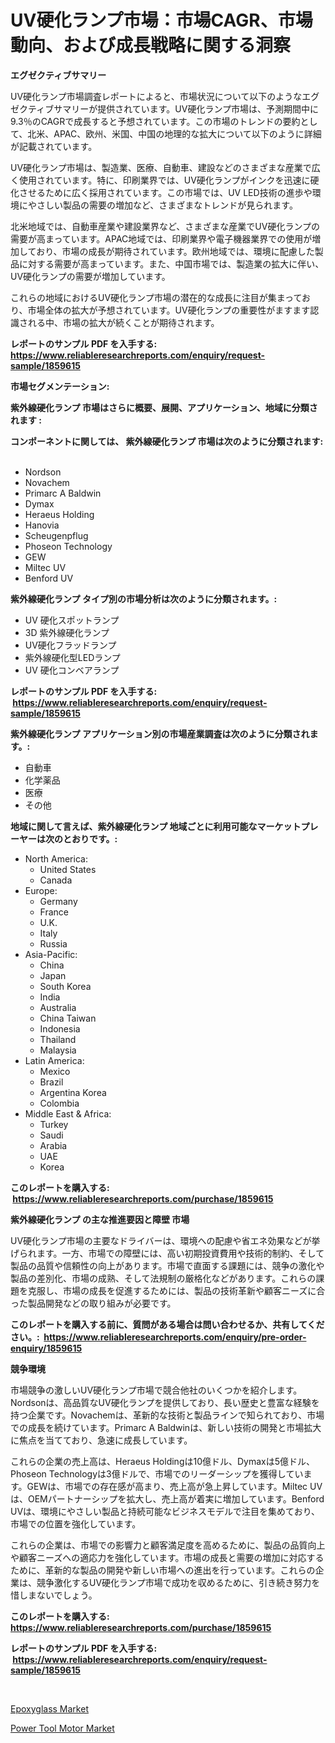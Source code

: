 <p><h1>UV硬化ランプ市場：市場CAGR、市場動向、および成長戦略に関する洞察</h1></p><p><strong>エグゼクティブサマリー</strong></p>
<p><p>UV硬化ランプ市場調査レポートによると、市場状況について以下のようなエグゼクティブサマリーが提供されています。UV硬化ランプ市場は、予測期間中に9.3％のCAGRで成長すると予想されています。この市場のトレンドの要約として、北米、APAC、欧州、米国、中国の地理的な拡大について以下のように詳細が記載されています。</p><p>UV硬化ランプ市場は、製造業、医療、自動車、建設などのさまざまな産業で広く使用されています。特に、印刷業界では、UV硬化ランプがインクを迅速に硬化させるために広く採用されています。この市場では、UV LED技術の進歩や環境にやさしい製品の需要の増加など、さまざまなトレンドが見られます。</p><p>北米地域では、自動車産業や建設業界など、さまざまな産業でUV硬化ランプの需要が高まっています。APAC地域では、印刷業界や電子機器業界での使用が増加しており、市場の成長が期待されています。欧州地域では、環境に配慮した製品に対する需要が高まっています。また、中国市場では、製造業の拡大に伴い、UV硬化ランプの需要が増加しています。</p><p>これらの地域におけるUV硬化ランプ市場の潜在的な成長に注目が集まっており、市場全体の拡大が予想されています。UV硬化ランプの重要性がますます認識される中、市場の拡大が続くことが期待されます。</p></p>
<p><strong>レポートのサンプル PDF を入手する: <a href="https://www.reliableresearchreports.com/enquiry/request-sample/1859615">https://www.reliableresearchreports.com/enquiry/request-sample/1859615</a></strong></p>
<p><strong>市場セグメンテーション:</strong></p>
<p><strong> 紫外線硬化ランプ 市場はさらに概要、展開、アプリケーション、地域に分類されます :</strong></p>
<p><strong>コンポーネントに関しては、 紫外線硬化ランプ 市場は次のように分類されます: &nbsp;</strong></p>
<p><ul><li>Nordson</li><li>Novachem</li><li>Primarc A Baldwin</li><li>Dymax</li><li>Heraeus Holding</li><li>Hanovia</li><li>Scheugenpflug</li><li>Phoseon Technology</li><li>GEW</li><li>Miltec UV</li><li>Benford UV</li></ul></p>
<p><strong> 紫外線硬化ランプ タイプ別の市場分析は次のように分類されます。:</strong></p>
<p><ul><li>UV 硬化スポットランプ</li><li>3D 紫外線硬化ランプ</li><li>UV硬化フラッドランプ</li><li>紫外線硬化型LEDランプ</li><li>UV 硬化コンベアランプ</li></ul></p>
<p><strong>レポートのサンプル PDF を入手する: &nbsp;<a href="https://www.reliableresearchreports.com/enquiry/request-sample/1859615">https://www.reliableresearchreports.com/enquiry/request-sample/1859615</a></strong></p>
<p><strong> 紫外線硬化ランプ アプリケーション別の市場産業調査は次のように分類されます。:</strong></p>
<p><ul><li>自動車</li><li>化学薬品</li><li>医療</li><li>その他</li></ul></p>
<p><strong>地域に関して言えば、紫外線硬化ランプ 地域ごとに利用可能なマーケットプレーヤーは次のとおりです。:</strong></p>
<p><ul>
    <li>
        North America:
        <ul>
            <li>United States</li>
            <li>Canada</li>
        </ul>
    </li>
    <li>
        Europe:
        <ul>
            <li>Germany</li>
            <li>France</li>
            <li>U.K.</li>
            <li>Italy</li>
            <li>Russia</li>
        </ul>
    </li>
    <li>
        Asia-Pacific:
        <ul>
            <li>China</li>
            <li>Japan</li>
            <li>South Korea</li>
            <li>India</li>
            <li>Australia</li>
            <li>China Taiwan</li>
            <li>Indonesia</li>
            <li>Thailand</li>
            <li>Malaysia</li>
        </ul>
    </li>
    <li>
        Latin America:
        <ul>
            <li>Mexico</li>
            <li>Brazil</li>
            <li>Argentina Korea</li>
            <li>Colombia</li>
        </ul>
    </li>
    <li>
        Middle East & Africa:
        <ul>
            <li>Turkey</li>
            <li>Saudi</li>
            <li>Arabia</li>
            <li>UAE</li>
            <li>Korea</li>
        </ul>
    </li>
    </ul></p>
<p><strong>このレポートを購入する: &nbsp;<a href="https://www.reliableresearchreports.com/purchase/1859615">https://www.reliableresearchreports.com/purchase/1859615</a></strong></p>
<p><strong>紫外線硬化ランプ の主な推進要因と障壁 市場</strong></p>
<p><p>UV硬化ランプ市場の主要なドライバーは、環境への配慮や省エネ効果などが挙げられます。一方、市場での障壁には、高い初期投資費用や技術的制約、そして製品の品質や信頼性の向上があります。市場で直面する課題には、競争の激化や製品の差別化、市場の成熟、そして法規制の厳格化などがあります。これらの課題を克服し、市場の成長を促進するためには、製品の技術革新や顧客ニーズに合った製品開発などの取り組みが必要です。</p></p>
<p><strong>このレポートを購入する前に、質問がある場合は問い合わせるか、共有してください。:&nbsp; <a href="https://www.reliableresearchreports.com/enquiry/pre-order-enquiry/1859615">https://www.reliableresearchreports.com/enquiry/pre-order-enquiry/1859615</a></strong></p>
<p><strong>競争環境</strong></p>
<p><p>市場競争の激しいUV硬化ランプ市場で競合他社のいくつかを紹介します。Nordsonは、高品質なUV硬化ランプを提供しており、長い歴史と豊富な経験を持つ企業です。Novachemは、革新的な技術と製品ラインで知られており、市場での成長を続けています。Primarc A Baldwinは、新しい技術の開発と市場拡大に焦点を当てており、急速に成長しています。</p><p>これらの企業の売上高は、Heraeus Holdingは10億ドル、Dymaxは5億ドル、Phoseon Technologyは3億ドルで、市場でのリーダーシップを獲得しています。GEWは、市場での存在感が高まり、売上高が急上昇しています。Miltec UVは、OEMパートナーシップを拡大し、売上高が着実に増加しています。Benford UVは、環境にやさしい製品と持続可能なビジネスモデルで注目を集めており、市場での位置を強化しています。</p><p>これらの企業は、市場での影響力と顧客満足度を高めるために、製品の品質向上や顧客ニーズへの適応力を強化しています。市場の成長と需要の増加に対応するために、革新的な製品の開発や新しい市場への進出を行っています。これらの企業は、競争激化するUV硬化ランプ市場で成功を収めるために、引き続き努力を惜しまないでしょう。</p></p>
<p><strong>このレポートを購入する: &nbsp; <a href="https://www.reliableresearchreports.com/purchase/1859615">https://www.reliableresearchreports.com/purchase/1859615</a></strong></p>
<p><strong>レポートのサンプル PDF を入手する: &nbsp;<a href="https://www.reliableresearchreports.com/enquiry/request-sample/1859615">https://www.reliableresearchreports.com/enquiry/request-sample/1859615</a></strong><strong></strong></p>
<p>&nbsp;</p>
<p><p><a href="https://github.com/Hazelklievgspy6vdcsmu106w/Market-Research-Report-List-1/blob/main/epoxyglass-market.md">Epoxyglass Market</a></p><p><a href="https://picayune-night-cbd.notion.site/Power-Tool-Motor-Market-Research-Report-Provides-thorough-Industry-Overview-which-offers-an-In-Dept-0d5a7524e9ea43789416daeccc1100f5">Power Tool Motor Market</a></p></p>